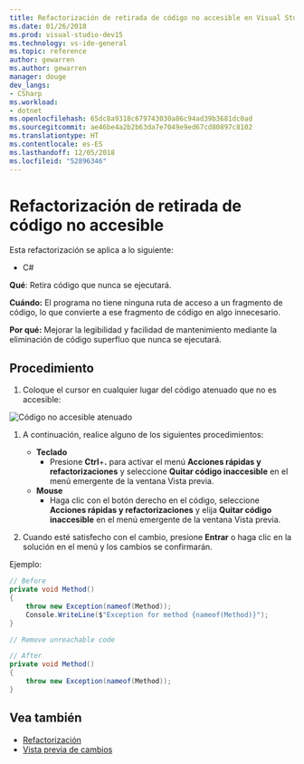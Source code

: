 ```yaml
---
title: Refactorización de retirada de código no accesible en Visual Studio
ms.date: 01/26/2018
ms.prod: visual-studio-dev15
ms.technology: vs-ide-general
ms.topic: reference
author: gewarren
ms.author: gewarren
manager: douge
dev_langs:
- CSharp
ms.workload:
- dotnet
ms.openlocfilehash: 65dc8a9318c679743030a86c94ad39b3681dc0ad
ms.sourcegitcommit: ae46be4a2b2b63da7e7049e9ed67cd80897c8102
ms.translationtype: HT
ms.contentlocale: es-ES
ms.lasthandoff: 12/05/2018
ms.locfileid: "52896346"
---
```

# <a name="remove-unreachable-code-refactoring"></a>Refactorización de retirada de código no accesible

Esta refactorización se aplica a lo siguiente:

- C#

**Qué**: Retira código que nunca se ejecutará.

**Cuándo:** El programa no tiene ninguna ruta de acceso a un fragmento de código, lo que convierte a ese fragmento de código en algo innecesario.

**Por qué:** Mejorar la legibilidad y facilidad de mantenimiento mediante la eliminación de código superfluo que nunca se ejecutará.

## <a name="how-to"></a>Procedimiento

1. Coloque el cursor en cualquier lugar del código atenuado que no es accesible:

![Código no accesible atenuado](media/unreachablecode-faded-cs.png)

1. A continuación, realice alguno de los siguientes procedimientos:

   - **Teclado**
      - Presione **Ctrl**+**.** para activar el menú **Acciones rápidas y refactorizaciones** y seleccione **Quitar código inaccesible** en el menú emergente de la ventana Vista previa.
   - **Mouse**
      - Haga clic con el botón derecho en el código, seleccione **Acciones rápidas y refactorizaciones** y elija **Quitar código inaccesible** en el menú emergente de la ventana Vista previa.

1. Cuando esté satisfecho con el cambio, presione **Entrar** o haga clic en la solución en el menú y los cambios se confirmarán.

Ejemplo:

```csharp
// Before
private void Method()
{
    throw new Exception(nameof(Method));
    Console.WriteLine($"Exception for method {nameof(Method)}");
}

// Remove unreachable code

// After
private void Method()
{
    throw new Exception(nameof(Method));
}
```

## <a name="see-also"></a>Vea también

- [Refactorización](../refactoring-in-visual-studio.md)
- [Vista previa de cambios](../../ide/preview-changes.md)